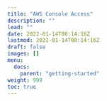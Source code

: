 ```yaml
---
title: "AWS Console Access"
description: ""
lead: ""
date: 2022-01-14T00:14:16Z
lastmod: 2022-01-14T00:14:16Z
draft: false
images: []
menu: 
  docs:
    parent: "getting-started"
weight: 999
toc: true
---
```


